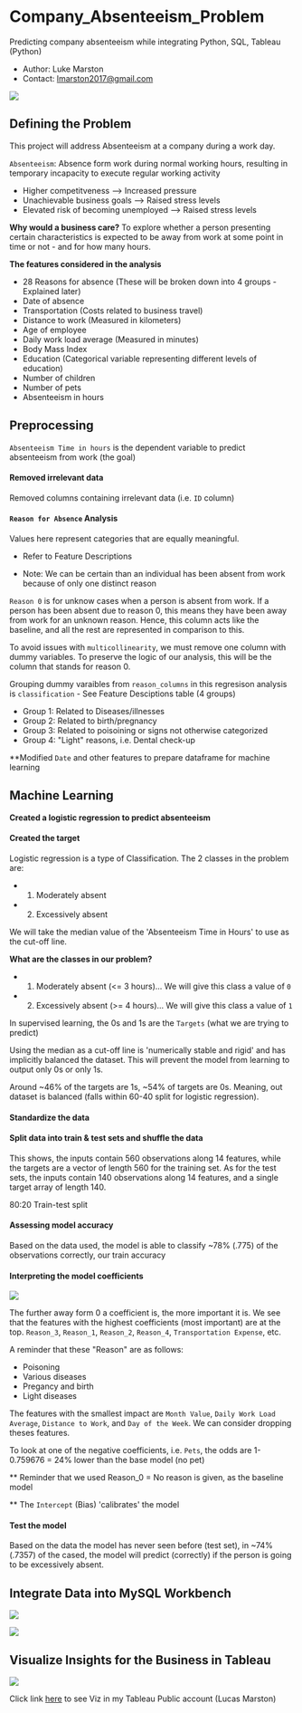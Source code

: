 # Company_Absenteeism_Problem
Predicting company absenteeism while integrating Python, SQL, Tableau (Python)

* Author: Luke Marston
* Contact: lmarston2017@gmail.com

![](images/AbsenteeismCartoon.png)

## Defining the Problem
This project will address Absenteeism at a company during a work day.

`Absenteeism`: Absence form work during normal working hours, resulting in temporary incapacity to execute regular working activity

* Higher competitveness --> Increased pressure
* Unachievable business goals --> Raised stress levels
* Elevated risk of becoming unemployed --> Raised stress levels

**Why would a business care?** 
To explore whether a person presenting certain characteristics is expected to be away from work at some point in time or not - and for how many hours.

**The features considered in the analysis**
* 28 Reasons for absence (These will be broken down into 4 groups - Explained later)
* Date of absence
* Transportation (Costs related to business travel)
* Distance to work (Measured in kilometers)
* Age of employee
* Daily work load average (Measured in minutes)
* Body Mass Index
* Education (Categorical variable representing different levels of education)
* Number of children
* Number of pets
* Absenteeism in hours


## Preprocessing
`Absenteeism Time in hours` is the dependent variable to predict absenteeism from work (the goal)

#### Removed irrelevant data
Removed columns containing irrelevant data (i.e. `ID` column)

#### `Reason for Absence` Analysis
Values here represent categories that are equally meaningful. 
* Refer to Feature Descriptions

* Note: We can be certain than an individual has been absent from work because of only one distinct reason

`Reason 0` is for unknow cases when a person is absent from work. If a person has been absent due to reason 0, this means they have been away from work for an unknown reason. Hence, this column acts like the baseline, and all the rest are represented in comparison to this.

To avoid issues with `multicollinearity`, we must remove one column with dummy variables. To preserve the logic of our analysis, this will be the column that stands for reason 0.

Grouping dummy varaibles from `reason_columns` in this regresison analysis is `classification` - See Feature Desciptions table (4 groups)

* Group 1: Related to Diseases/illnesses
* Group 2: Related to birth/pregnancy
* Group 3: Related to poisoining or signs not otherwise categorized
* Group 4: "Light" reasons, i.e. Dental check-up

**Modified `Date` and other features to prepare dataframe for machine learning

## Machine Learning
**Created a logistic regression to predict absenteeism**

#### Created the target
Logistic regression is a type of Classification. The 2 classes in the problem are: 

* 1. Moderately absent
* 2. Excessively absent

We will take the median value of the 'Absenteeism Time in Hours' to use as the cut-off line.

**What are the classes in our problem?**
* 1. Moderately absent (<= 3 hours)... We will give this class a value of `0`
* 2. Excessively absent (>= 4 hours)... We will give this class a value of `1`

In supervised learning, the 0s and 1s are the `Targets` (what we are trying to predict)

Using the median as a cut-off line is 'numerically stable and rigid' and has implicitly balanced the dataset. This will prevent the model from learning to output only 0s or only 1s.

Around ~46% of the targets are 1s, ~54% of targets are 0s. Meaning, out dataset is balanced (falls within 60-40 split for logistic regression).

#### Standardize the data


#### Split data into train & test sets and shuffle the data
This shows, the inputs contain 560 observations along 14 features, while the targets are a vector of length 560 for the training set. As for the test sets, the inputs contain 140 observations along 14 features, and a single target array of length 140. 

80:20 Train-test split

#### Assessing model accuracy
Based on the data used, the model is able to classify ~78% (.775) of the observations correctly, our train accuracy

#### Interpreting the model coefficients

![](images/CoefficientList.png)

The further away form 0 a coefficient is, the more important it is.
We see that the features with the highest coefficients (most important) are at the top. `Reason_3`, `Reason_1`, `Reason_2`, `Reason_4`, `Transportation Expense`, etc.

A reminder that these "Reason" are as follows:
* Poisoning
* Various diseases
* Pregancy and birth
* Light diseases

The features with the smallest impact are `Month Value`, `Daily Work Load Average`, `Distance to Work`, and `Day of the Week`. We can consider dropping theses features.

To look at one of the negative coefficients, i.e. `Pets`, the odds are 1-0.759676 = 24% lower than the base model (no pet)

** Reminder that we used Reason_0 = No reason is given, as the baseline model

** The `Intercept` (Bias) 'calibrates' the model

#### Test the model
Based on the data the model has never seen before (test set), in ~74% (.7357) of the cased, the model will predict (correctly) if the person is going to be excessively absent.

## Integrate Data into MySQL Workbench

![](images/mysql_logo.png)

![](images/SQLscreenshot.png)

## Visualize Insights for the Business in Tableau

![](images/tableau-logo.jpg)

Click link [here](https://public.tableau.com/profile/luke.marston#!/) to see Viz in my Tableau Public account (Lucas Marston)

